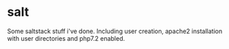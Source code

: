 # salt
Some saltstack stuff i've done. Including user creation, apache2 installation with user directories and php7.2 enabled.
